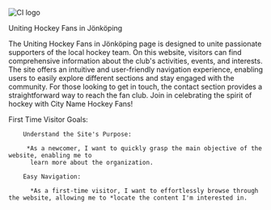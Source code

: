 ![CI logo](https://codeinstitute.s3.amazonaws.com/fullstack/ci_logo_small.png)

Uniting Hockey Fans in Jönköping

The Uniting Hockey Fans in Jönköping page is designed to unite passionate supporters of the local hockey team. On this website, visitors can find comprehensive information about the club's activities, events, and interests. The site offers an intuitive and user-friendly navigation experience, enabling users to easily explore different sections and stay engaged with the community. For those looking to get in touch, the contact section provides a straightforward way to reach the fan club. Join in celebrating the spirit of hockey with City Name Hockey Fans!


First Time Visitor Goals:

        Understand the Site's Purpose:

         *As a newcomer, I want to quickly grasp the main objective of the website, enabling me to 
          learn more about the organization.

        Easy Navigation:

          *As a first-time visitor, I want to effortlessly browse through the website, allowing me to *locate the content I'm interested in. 

